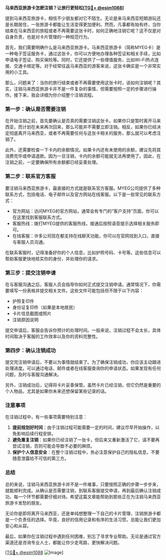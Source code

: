 **马来西亚旅游卡怎麽注销？让旅行更轻松[[TG💪+ @esim1088](https://t.me/s/esim1088)]**

提到马来西亚旅游卡，相信不少朋友都对它不陌生。无论是来马来西亚短期游玩还是长期居住，一张旅游卡都能让生活变得更加便利。然而，凡事都有始有终，当你结束在马来西亚的旅程或者不再需要这张卡时，如何正确地注销它呢？这不仅是对自身负责，也是对卡片管理的一种规范行为。

首先，我们需要明确什么是马来西亚旅游卡。马来西亚旅游卡（简称MYEG卡）是一种电子签证服务卡，通过这张卡，你可以方便地办理各种签证和相关手续，比如申请电子签证、购买保险等。同时，它还提供了一些增值服务，比如Wi-Fi热点连接、交通卡绑定等。对于经常往返马来西亚的游客来说，这张卡确实是一个非常实用的小工具。

那么，问题来了：当你的旅行结束或者不再需要使用这张卡时，该如何注销呢？其实，注销马来西亚旅游卡并不是一件复杂的事情，但需要按照一定的步骤进行操作。接下来，我会详细为你介绍整个注销流程。

### **第一步：确认是否需要注销**
在开始注销之前，首先要确认是否真的需要注销这张卡。如果你只是暂时离开马来西亚，而计划在未来再次回来，那么可能并不需要立即注销。相反，如果你已经决定彻底离开马来西亚，或者不再需要任何与这张卡相关的服务，那么就可以考虑注销了。

此外，还需要检查一下卡内的余额情况。如果卡内还有未使用的余额，建议先将其消费完毕或申请退款。因为一旦注销，卡内的余额可能就无法再使用了。因此，在注销之前，一定要确保所有余额都已经妥善处理。

### **第二步：联系官方客服**
要注销马来西亚旅游卡，最直接的方式就是联系官方客服。MYEG公司提供了多种联系方式，包括电话、电子邮件以及官方网站在线客服。以下是一些常见的联系方式：

- 官方网站：访问MYEG的官方网站，通常会有专门的“客户支持”页面，你可以在这里找到客服联系方式。
- 客服热线：拨打MYEG提供的客服热线，接通后按照语音提示选择相关服务即可。
- 在线客服：许多公司现在都支持在线聊天功能，你可以在官网找到入口，直接与客服人员沟通。

在联系客服时，记得准备好你的个人信息，比如护照号码、卡号等。这些信息可以帮助客服更快地核实你的身份，并处理你的请求。

### **第三步：提交注销申请**
在与客服沟通之后，客服人员会指导你如何正式提交注销申请。通常情况下，你需要填写一份表格并提交相关文件。这些文件可能包括但不限于以下内容：

- 护照复印件
- 身份证复印件（如果是本地居民）
- 卡片信息截图或照片
- 注销原因说明

提交申请后，客服会告诉你预计的处理时间。一般来说，注销过程不会太长，具体时间取决于客服的工作效率以及你的资料完整性。

### **第四步：确认注销成功**
提交完注销申请后，不要以为事情就结束了。为了确保注销成功，你应该主动跟进处理进度。可以通过电话、邮件或者在线客服查询你的申请状态。如果发现有任何问题，及时与客服沟通解决。

另外，注销成功后，记得将卡片妥善保管。虽然卡片已经注销，但它仍然是重要的个人物品，尤其是如果你未来还想保留某些记录的话。

### **注意事项**
在注销过程中，有一些事项需要特别注意：

1. **提前规划好时间**：由于注销过程可能需要一定的时间，建议尽早开始操作，以免影响后续行程安排。
2. **避免重复注销**：如果你已经注销了一张卡，但后来又重新激活了它，请不要再尝试注销，否则可能会导致不必要的麻烦。
3. **保护个人信息安全**：在整个注销过程中，务必注意保护自己的隐私信息，不要随意泄露给不可信的第三方。

### **总结**
总的来说，注销马来西亚旅游卡并不是一件难事，只要按照正确的步骤一步步来，就能顺利完成。从确认是否需要注销，到联系客服提交申请，再到最后确认注销成功，每一个环节都需要仔细对待。希望这篇文章能帮助到那些正在为注销马来西亚旅游卡发愁的朋友。

无论你是即将离开马来西亚，还是单纯想整理一下自己的卡片管理，注销旅游卡都是一个负责任的选择。毕竟，良好的信用记录和有序的生活习惯，总能让我们更加安心和从容。

最后，如果你在注销过程中遇到任何困难，别忘了寻求专业帮助。无论是通过官方渠道还是咨询专业人士，都能让你少走弯路，更快解决问题。

[[TG💪+ @esim1088](https://t.me/s/esim1088) ![Image](https://i.postimg.cc/4NQfJmqS/Snipaste-2025-05-13-00-14-12.png)]